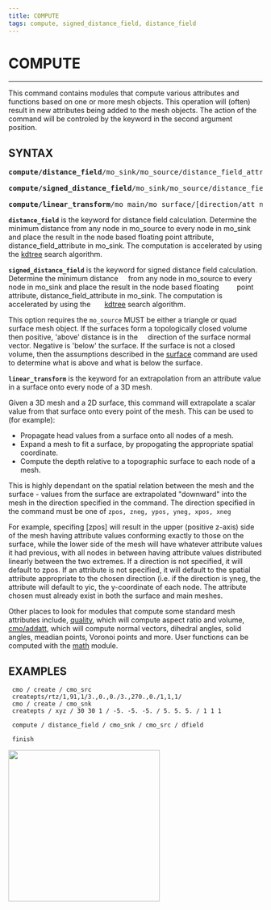 ```yaml
---
title: COMPUTE 
tags: compute, signed_distance_field, distance_field
---
```


# COMPUTE

----------------------


This command contains modules that compute various attributes and functions based on one or more mesh objects. This operation will (often) result in new attributes
being added to the mesh objects. The action of the command will be controled by the keyword in the second argument position.  


## SYNTAX

<pre>
<b>compute/distance_field</b>/mo_sink/mo_source/distance_field_attribute
 
<b>compute/signed_distance_field</b>/mo_sink/mo_source/distance_field_attribute
  
<b>compute/linear_transform</b>/mo_main/mo_surface/[direction/att_name]
</pre>


 
**`distance_field`** is the keyword for distance field calculation. Determine
  the minimum distance from any node in
  mo_source to every node in mo_sink and place the result in the
  node based floating point attribute,
  distance_field_attribute in mo_sink. The computation is
  accelerated by using the [kdtree](kdtree.md) search algorithm.
  

**`signed_distance_field`** is the keyword for signed distance field
  calculation. Determine the minimum distance    
  from any node in mo_source to every node in mo_sink and place the
  result in the node based floating        
  point attribute, distance_field_attribute in mo_sink. The
  computation is accelerated by using the      
  [kdtree](kdtree.md) search algorithm.

This option requires the `mo_source` MUST be either a triangle or quad surface mesh object. If the surfaces form a topologically closed volume then
positive, 'above' distance is in the     direction of the surface normal vector. Negative is 'below' the
surface. If the surface is not a closed     volume, then the assumptions described in the
  [surface](SURFACE.md) command are used to determine what is above and what is below the surface.
 

**`linear_transform`** is the keyword for an extrapolation from an attribute
  value in a surface onto every node of a 3D mesh.
  
Given a 3D mesh and a 2D surface, this command will extrapolate a scalar value from that surface
  onto every point of the mesh. This can be used to (for
  example):
 
  -   Propagate head values from a surface onto all nodes of a
      mesh.
  -   Expand a mesh to fit a surface, by propogating the
      appropriate spatial coordinate.
  -   Compute the depth relative to a topographic surface to each
      node of a mesh.

 
This is highly dependant on the spatial relation between the mesh
and the surface - values from the surface are extrapolated "downward" into the mesh in the direction
  specified in the command. The
  direction specified in the command must be one of
   `zpos, zneg, ypos, yneg, xpos, xneg`
   
  For example,
  specifing [zpos] will result in the upper (positive
  z-axis) side of the mesh having attribute values conforming exactly
  to those on the surface, while the
  lower side of the mesh will have whatever attribute values it had
  previous, with all nodes in between
  having attribute values distributed linearly between the two
  extremes. If a direction is not specified,
  it will default to zpos. If an
  attribute is not specified, it will default to the spatial attribute
  appropriate
  to the chosen direction (i.e. if the direction is
  yneg, the attribute will default to yic, the
  y-coordinate of
  each node. The attribute chosen must already exist in both the
  surface and main meshes.
 
  Other places to look for modules that compute some standard mesh
  attributes include, [quality](QUALITY.md "Mesh Quality"), which
  will
  compute aspect ratio and volume,
  [cmo/addatt](cmo/cmo_addatt.md), which will
  compute normal vectors, dihedral angles, solid
  angles, meadian points, Voronoi points and more. User functions can
  be computed with the [math](MATH.md "Math Functions") module.
 


## EXAMPLES

                                                                        
  
```  
 cmo / create / cmo_src                                            
 createpts/rtz/1,91,1/3.,0.,0./3.,270.,0./1,1,1/                   
 cmo / create / cmo_snk                                            
 createpts / xyz / 30 30 1 / -5. -5. -5. / 5. 5. 5. / 1 1 1        

 compute / distance_field / cmo_snk / cmo_src / dfield             

 finish           
```
  
 <img src="https://lanl.github.io/LaGriT/assets/images/distance_field_01.png" width="300">     
                                                                                                           
